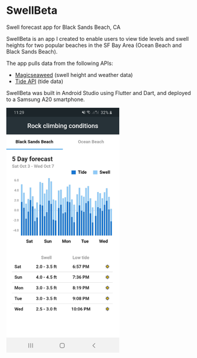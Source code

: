 # SwellBeta
Swell forecast app for Black Sands Beach, CA

SwellBeta is an app I created to enable users to view tide levels and swell heights for two popular beaches in the SF Bay Area (Ocean Beach and Black Sands Beach).

The app pulls data from the following APIs:
- [Magicseaweed](https://magicseaweed.com/) (swell height and weather data)
- [Tide API](https://rapidapi.com/apihood/api/tides) (tide data)

SwellBeta was built in Android Studio using Flutter and Dart, and deployed to a Samsung A20 smartphone.

<img src="/images/screenshot.jpg" alt="Screenshot of the app" width="300"/>
